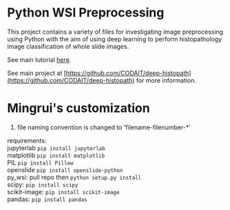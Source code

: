 <!--
{% comment %}
Licensed to the Apache Software Foundation (ASF) under one or more
contributor license agreements.  See the NOTICE file distributed with
this work for additional information regarding copyright ownership.
The ASF licenses this file to you under the Apache License, Version 2.0
(the "License"); you may not use this file except in compliance with
the License.  You may obtain a copy of the License at

http://www.apache.org/licenses/LICENSE-2.0

Unless required by applicable law or agreed to in writing, software
distributed under the License is distributed on an "AS IS" BASIS,
WITHOUT WARRANTIES OR CONDITIONS OF ANY KIND, either express or implied.
See the License for the specific language governing permissions and
limitations under the License.
{% endcomment %}
-->

# Python WSI Preprocessing

This project contains a variety of files for investigating image preprocessing using Python
with the aim of using deep learning to perform histopathology image classification of
whole slide images.

See main tutorial [here](./docs/wsi-preprocessing-in-python/index.md).

See main project at [https://github.com/CODAIT/deep-histopath](https://github.com/CODAIT/deep-histopath)
for more information.

# Mingrui's customization

1. file naming convention is changed to 'filename-filenumber-*'

requirements:  
jupyterlab `pip install jupyterlab`  
matplotlib `pip install matplotlib`  
PIL `pip install Pillow`  
openslide `pip install openslide-python`  
py_wsi: pull repo then `python setup.py install`  
scipy: `pip install scipy`  
scikit-image: `pip install scikit-image`  
pandas: `pip install pandas`  
